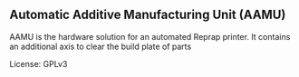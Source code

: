 Automatic Additive Manufacturing Unit (AAMU)
--------------------------------------------

AAMU is the hardware solution for an automated Reprap printer. It contains an additional axis to clear the build plate of parts


License: GPLv3

